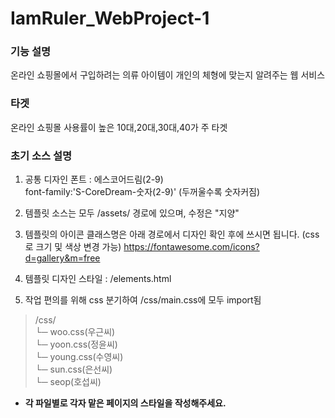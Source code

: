 # IamRuler_WebProject-1

### 기능 설명
온라인 쇼핑몰에서 구입하려는 의류 아이템이 개인의 체형에 맞는지 알려주는 웹 서비스

### 타겟
온라인 쇼핑몰 사용률이 높은 10대,20대,30대,40가 주 타겟

### 초기 소스 설명

1. 공통 디자인 폰트 : 에스코어드림(2-9)  
font-family:'S-CoreDream-숫자(2-9)' (두꺼울수록 숫자커짐)

2. 템플릿 소스는 모두 /assets/ 경로에 있으며, 수정은 "지양"

3. 템플릿의 아이콘 클래스명은 아래 경로에서 디자인 확인 후에 
  쓰시면 됩니다. (css로 크기 및 색상 변경 가능)
  https://fontawesome.com/icons?d=gallery&m=free

4. 템플릿 디자인 스타일 :  /elements.html 

5. 작업 편의를 위해 css 분기하여 /css/main.css에 모두 import됨  
> /css/  
└─ woo.css(우근씨)  
└─ yoon.css(정윤씨)  
└─ young.css(수영씨)  
└─ sun.css(은선씨)  
└─ seop(호섭씨)  

- __각 파일별로 각자 맡은 페이지의 스타일을 작성해주세요.__
